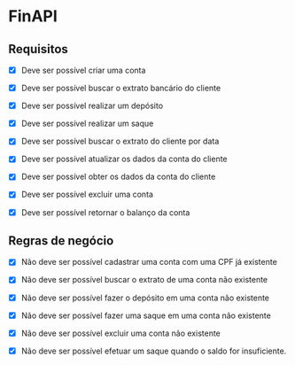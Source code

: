 # FinAPI

## Requisitos

-[x] Deve ser possível criar uma conta

-[x] Deve ser possível buscar o extrato bancário do cliente

-[x] Deve ser possível realizar um depósito

-[x] Deve ser possível realizar um saque

-[x] Deve ser possível buscar o extrato do cliente por data

-[x] Deve ser possível atualizar os dados da conta do cliente

-[x] Deve ser possível obter os dados da conta do cliente

-[x] Deve ser possível excluir uma conta

-[x] Deve ser possível retornar o balanço da conta

## Regras de negócio

-[x] Não deve ser possível cadastrar uma conta com uma CPF já existente

-[x] Não deve ser possível buscar o extrato de uma conta não existente

-[x] Não deve ser possível fazer o depósito em uma conta não existente

-[x] Não deve ser possível fazer uma saque em uma conta não existente

-[x] Não deve ser possível excluir uma conta não existente

-[x] Não deve ser possível efetuar um saque quando o saldo for insuficiente.
